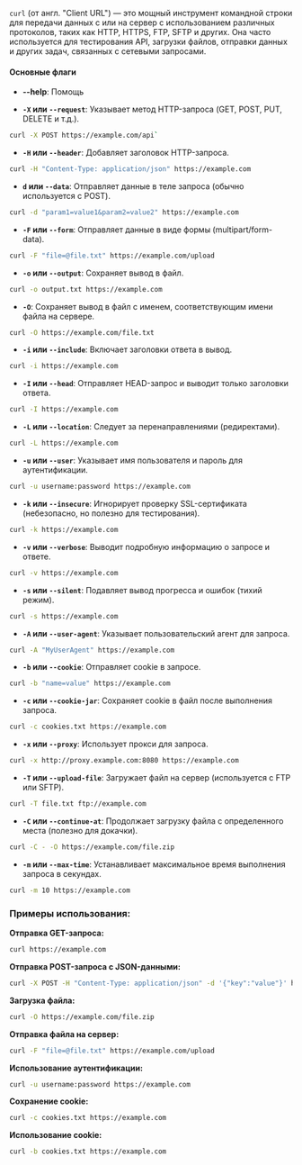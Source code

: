 `curl` (от англ. "Client URL") — это мощный инструмент командной строки для передачи данных с или на сервер с использованием различных протоколов, таких как HTTP, HTTPS, FTP, SFTP и других. Она часто используется для тестирования API, загрузки файлов, отправки данных и других задач, связанных с сетевыми запросами.

#### Основные флаги
- **--help**: Помощь

- **`-X` или `--request`**: Указывает метод HTTP-запроса (GET, POST, PUT, DELETE и т.д.).
```bash
curl -X POST https://example.com/api`
```

- **`-H` или `--header`**: Добавляет заголовок HTTP-запроса.
```bash
curl -H "Content-Type: application/json" https://example.com
```

- **`d` или `--data`**: Отправляет данные в теле запроса (обычно используется с POST).
```bash
curl -d "param1=value1&param2=value2" https://example.com
```

- **`-F` или `--form`**: Отправляет данные в виде формы (multipart/form-data).
```bash
curl -F "file=@file.txt" https://example.com/upload
```

- **`-o` или `--output`**: Сохраняет вывод в файл.
```bash
curl -o output.txt https://example.com
```

- **`-O`**: Сохраняет вывод в файл с именем, соответствующим имени файла на сервере.
```bash
curl -O https://example.com/file.txt
```

- **`-i` или `--include`**: Включает заголовки ответа в вывод.
```bash
curl -i https://example.com
```

- **`-I` или `--head`**: Отправляет HEAD-запрос и выводит только заголовки ответа.
```bash
curl -I https://example.com
```

- **`-L` или `--location`**: Следует за перенаправлениями (редиректами).
```bash
curl -L https://example.com
```

- **`-u` или `--user`**: Указывает имя пользователя и пароль для аутентификации.
```bash
curl -u username:password https://example.com
```

- **`-k` или `--insecure`**:  Игнорирует проверку SSL-сертификата (небезопасно, но полезно для тестирования).  
```bash
curl -k https://example.com
```

- **`-v` или `--verbose`**: Выводит подробную информацию о запросе и ответе.
```bash
curl -v https://example.com
```

- **`-s` или `--silent`**: Подавляет вывод прогресса и ошибок (тихий режим).
```bash
curl -s https://example.com 
```

- **`-A` или `--user-agent`**: Указывает пользовательский агент для запроса.
```bash
curl -A "MyUserAgent" https://example.com
```

- **`-b` или `--cookie`**: Отправляет cookie в запросе.
```bash
curl -b "name=value" https://example.com
```

- **`-c` или `--cookie-jar`**: Сохраняет cookie в файл после выполнения запроса.
```bash
curl -c cookies.txt https://example.com
```

- **`-x` или `--proxy`**: Использует прокси для запроса.
```bash
curl -x http://proxy.example.com:8080 https://example.com
```

- **`-T` или `--upload-file`**: Загружает файл на сервер (используется с FTP или SFTP).
```bash
curl -T file.txt ftp://example.com
```

- **`-C` или `--continue-at`**: Продолжает загрузку файла с определенного места (полезно для докачки).
```bash
curl -C - -O https://example.com/file.zip
```

- **`-m` или `--max-time`**: Устанавливает максимальное время выполнения запроса в секундах.
```bash
curl -m 10 https://example.com
```


### Примеры использования:
**Отправка GET-запроса:**
```bash
curl https://example.com
```

**Отправка POST-запроса с JSON-данными:**
```bash
curl -X POST -H "Content-Type: application/json" -d '{"key":"value"}' https://example.com/api
```

**Загрузка файла:**
```bash
curl -O https://example.com/file.zip
```

**Отправка файла на сервер:**
```bash
curl -F "file=@file.txt" https://example.com/upload
```

**Использование аутентификации:**
```bash
curl -u username:password https://example.com
```

**Сохранение cookie:**
```bash
curl -c cookies.txt https://example.com
```

**Использование cookie:**
```bash
curl -b cookies.txt https://example.com
```

